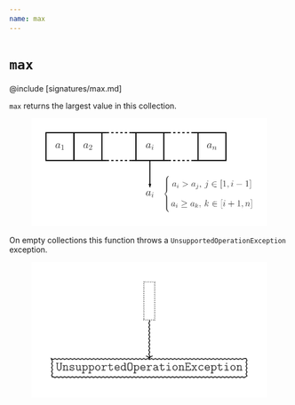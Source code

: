 ```yaml
---
name: max
---
```


# `max`

@include [signatures/max.md]

`max` returns the largest value in this collection.

<figure class="diagram">
  <img src="images/max.svg" alt="max function">
  <!-- <figcaption class="diagram-desc"></figcaption> -->
</figure>

On empty collections this function throws a `UnsupportedOperationException` exception.

<figure class="diagram">
  <img src="images/max.2.svg" alt="max function">
  <!-- <figcaption class="diagram-desc"></figcaption> -->
</figure>
